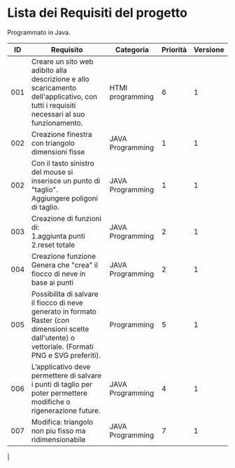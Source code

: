 # Lista dei Requisiti del progetto
Programmato in Java.

|ID         |Requisito          |Categoria      |Priorità | Versione|
|-----------|-------------------|---------------|---------|---------|
|001|Creare un sito web adibito alla descrizione e allo scaricamento dell'applicativo, con tutti i requisiti necessari al suo funzionamento.| HTMl programming|6|1|
|002|Creazione finestra con triangolo dimensioni fisse|JAVA Programming|1|1|
|002|Con il tasto sinistro del mouse si inserisce un punto di "taglio".<br> Aggiungere poligoni di taglio.|JAVA Programming|1|1|
|003|Creazione di funzioni di:<br> 1.aggiunta punti <br>2.reset totale|JAVA Programming|2|1|
|004|Creazione funzione Genera che "crea" il fiocco di neve in base ai punti|JAVA Programming|2|1|
|005|Possibilita di salvare il fiocco di neve generato in formato Raster (con dimensioni scelte dall'utente) o vettoriale. (Formati PNG e SVG preferiti).|Programming|5|1|
|006|L’applicativo deve permettere di salvare i punti di taglio per poter permettere modifiche o rigenerazione future.|JAVA Programming|4|1|
|007|Modifica: triangolo non piu fisso ma ridimensionabile|JAVA Programming|7|1|
|
